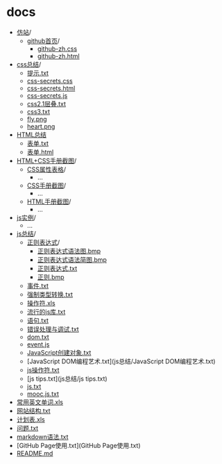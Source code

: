 # docs
- [仿站](仿站/)/
	- [github首页](仿站/github首页/)/
		- [github-zh.css](仿站/github首页/github-zh.css)
		- [github-zh.html](/docs/仿站/github首页/github-zh.html)
- [css总结](css总结/)/
	- [提示.txt](css总结/提示.txt)
	- [css-secrets.css](css总结/css-secrets.css)
	- [css-secrets.html](css总结/css-secrets.html)
	- [css-secrets.js](css总结/css-secrets.js)
	- [css2.1层叠.txt](css总结/css2.1层叠.txt)
	- [css3.txt](css总结/css3.txt)
	- [fly.png](css总结/fly.png)
	- [heart.png](css总结/heart.png)
- [HTML总结](HTML总结/)
	- [表单.txt](HTML总结/表单.txt)
	- [表单.html](HTML总结/表单.html)
- [HTML+CSS手册截图](HTML+CSS手册截图/)/
	- [CSS属性表格](HTML+CSS手册截图/CSS属性表格/)/
		- ...
	- [CSS手册截图](HTML+CSS手册截图/CSS手册截图/)/
		- ...
	- [HTML手册截图](HTML+CSS手册截图/HTML手册截图/)/
		- ...
- [js实例](js实例/)/
	- ...
- [js总结](js总结/)/
	- [正则表达式](js总结/正则表达式/)/
		- [正则表达式语法图.bmp](js总结/正则表达式/正则表达式语法图.bmp)
		- [正则表达式语法简图.bmp](js总结/正则表达式/正则表达式语法简图.bmp)
		- [正则表达式.txt](js总结/正则表达式/正则表达式.txt)
		- [正则.bmp](js总结/正则表达式/正则.bmp)
	- [事件.txt](js总结/事件.txt)
	- [强制类型转换.txt](js总结/强制类型转换.txt)
	- [操作符.xls](js总结/操作符.xls)
	- [流行的js库.txt](js总结/流行的js库.txt)
	- [语句.txt](js总结/语句.txt)
	- [错误处理与调试.txt](js总结/错误处理与调试.txt)
	- [dom.txt](js总结/dom.txt)
	- [event.js](js总结/event.js)
	- [JavaScript创建对象.txt](js总结/JavaScript创建对象.txt)
	- [JavaScript DOM编程艺术.txt](js总结/JavaScript DOM编程艺术.txt)
	- [js操作符.txt](js总结/js操作符.txt)
	- [js tips.txt](js总结/js tips.txt)
	- [js.txt](js总结/js.txt)
	- [mooc.js.txt](js总结/mooc.js.txt)
- [常用英文单词.xls](常用英文单词.xls)
- [网站结构.txt](网站结构.txt)
- [计划表.xls](计划表.xls)
- [问题.txt](问题.txt)
- [markdown语法.txt](markdown语法.txt)
- [GitHub Page使用.txt](GitHub Page使用.txt)
- [README.md](README.md)